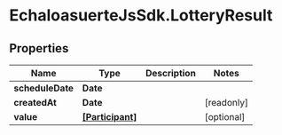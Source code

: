 # EchaloasuerteJsSdk.LotteryResult

## Properties

Name | Type | Description | Notes
------------ | ------------- | ------------- | -------------
**scheduleDate** | **Date** |  | 
**createdAt** | **Date** |  | [readonly] 
**value** | [**[Participant]**](Participant.md) |  | [optional] 


